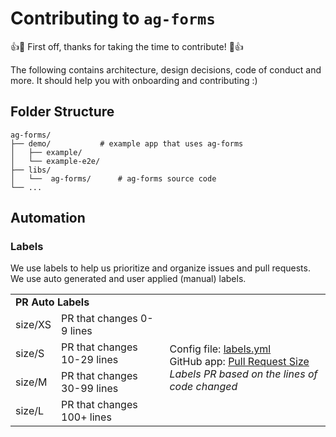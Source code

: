 # Contributing to `ag-forms`

:+1::tada: First off, thanks for taking the time to contribute! :tada::+1:

The following contains architecture, design decisions, code of conduct and more. It should help you with onboarding and contributing :)

## Folder Structure

```treeview
ag-forms/
├── demo/			# example app that uses ag-forms
│   ├── example/
│   └── example-e2e/
├── libs/
│   └──  ag-forms/		# ag-forms source code
└── ...
```

## Automation

### Labels 

We use labels to help us prioritize and organize issues and pull requests. We use auto generated and user applied (manual) labels.

<table>
	<!-- AUTO LABELS -->
  <tr><td colspan="3"><b>PR Auto Labels</tr>
	<!-- Label: PR size -->
  <tr>
    <td>size/XS</td>
    <td>PR that changes 0-9 lines</td>
    <td rowspan="4">
			Config file: <a href=".github/labels.yml" target="_blank">labels.yml</a></br>
			GitHub app: <a href="https://github.com/noqcks/pull-request-size" target="_blank">Pull Request Size</a></br>
			<em>Labels PR based on the lines of code changed
		</td>
  </tr>
	<tr>
    <td>size/S</td>
    <td>PR that changes 10-29 lines</td>
  </tr>
	<tr>
    <td>size/M</td>
    <td>PR that changes 30-99 lines</td>
  </tr>
	<tr>
    <td>size/L</td>
    <td>PR that changes 100+ lines</td>
  </tr>
</table>
